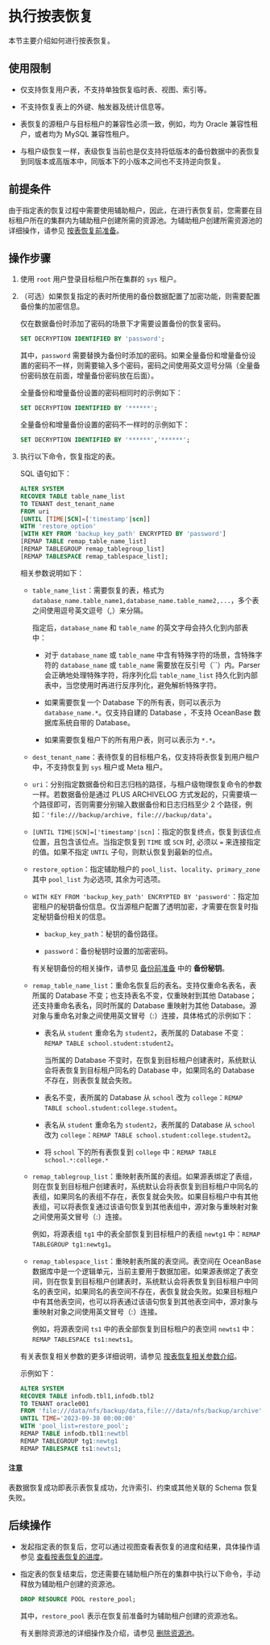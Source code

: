 # 执行按表恢复

本节主要介绍如何进行按表恢复。

## 使用限制

* 仅支持恢复用户表，不支持单独恢复临时表、视图、索引等。

* 不支持恢复表上的外键、触发器及统计信息等。

* 表恢复的源租户与目标租户的兼容性必须一致，例如，均为 Oracle 兼容性租户，或者均为 MySQL 兼容性租户。

* 与租户级恢复一样，表级恢复当前也是仅支持将低版本的备份数据中的表恢复到同版本或高版本中，同版本下的小版本之间也不支持逆向恢复。

## 前提条件

由于指定表的恢复过程中需要使用辅助租户，因此，在进行表恢复前，您需要在目标租户所在的集群内为辅助租户创建所需的资源池。为辅助租户创建所需资源池的详细操作，请参见 [按表恢复前准备](100.preparation-before-table-recovery.md)。

## 操作步骤

1. 使用 `root` 用户登录目标租户所在集群的 `sys` 租户。

2. （可选）如果恢复指定的表时所使用的备份数据配置了加密功能，则需要配置备份集的加密信息。

   仅在数据备份时添加了密码的场景下才需要设置备份的恢复密码。

   ```sql
   SET DECRYPTION IDENTIFIED BY 'password';
   ```

   其中，`password` 需要替换为备份时添加的密码。如果全量备份和增量备份设置的密码不一样，则需要输入多个密码，密码之间使用英文逗号分隔（全量备份密码放在前面，增量备份密码放在后面）。

   全量备份和增量备份设置的密码相同时的示例如下：

   ```sql
   SET DECRYPTION IDENTIFIED BY '******';
   ```

   全量备份和增量备份设置的密码不一样时的示例如下：

   ```sql
   SET DECRYPTION IDENTIFIED BY '******','******';
   ```

4. 执行以下命令，恢复指定的表。

   SQL 语句如下：

   ```sql
   ALTER SYSTEM 
   RECOVER TABLE table_name_list 
   TO TENANT dest_tenant_name 
   FROM uri 
   [UNTIL [TIME|SCN]=['timestamp'|scn]]
   WITH 'restore_option' 
   [WITH KEY FROM 'backup_key_path' ENCRYPTED BY 'password']
   [REMAP TABLE remap_table_name_list] 
   [REMAP TABLEGROUP remap_tablegroup_list] 
   [REMAP TABLESPACE remap_tablespace_list];
   ```

   相关参数说明如下：

   * `table_name_list`：需要恢复的表，格式为 `database_name.table_name1,database_name.table_name2,...`，多个表之间使用逗号英文逗号（,）来分隔。
   
     指定后，`database_name` 和 `table_name` 的英文字母会持久化到内部表中：

     * 对于 `database_name` 或 `table_name` 中含有特殊字符的场景，含特殊字符的 `database_name` 或 `table_name` 需要放在反引号（``）内。Parser 会正确地处理特殊字符，将序列化后 `table_name_list` 持久化到内部表中，当您使用时再进行反序列化，避免解析特殊字符。
  
     * 如果需要恢复一个 Database 下的所有表，则可以表示为 `database_name.*`。仅支持自建的 Database ，不支持 OceanBase 数据库系统自带的 Database。

     * 如果需要恢复租户下的所有用户表，则可以表示为 `*.*`。

   * `dest_tenant_name`：表待恢复的目标租户名，仅支持将表恢复到用户租户中，不支持恢复到 `sys` 租户或 Meta 租户。

   * `uri`：分别指定数据备份和日志归档的路径，与租户级物理恢复命令的参数一样。若数据备份是通过 PLUS ARCHIVELOG 方式发起的，只需要填一个路径即可，否则需要分别输入数据备份和日志归档至少 2 个路径，例如：`'file:///backup/archive, file:///backup/data'`。

   * `[UNTIL TIME|SCN]=['timestamp'|scn]`：指定的恢复终点，恢复到该位点位置，且包含该位点。当指定恢复到 `TIME` 或 `SCN` 时, 必须以 `=` 来连接指定的值。如果不指定 `UNTIL` 子句，则默认恢复到最新的位点。

   * `restore_option`：指定辅助租户的 `pool_list`、`locality`、`primary_zone` 其中 `pool_list` 为必选项, 其余为可选项。

   * `WITH KEY FROM 'backup_key_path' ENCRYPTED BY 'password'`：指定加密租户的秘钥备份信息。仅当源租户配置了透明加密，才需要在恢复时指定秘钥备份相关的信息。

     * `backup_key_path`：秘钥的备份路径。

     * `password`：备份秘钥时设置的加密密码。

     有关秘钥备份的相关操作，请参见 [备份前准备](../400.data-backup/100.preparation-before-data-backup.md) 中的 **备份秘钥**。

   * `remap_table_name_list`：重命名恢复后的表名。支持仅重命名表名，表所属的 Database 不变；也支持表名不变，仅重映射到其他 Database；还支持重命名表名，同时所属的 Database 重映射为其他 Database。源对象与重命名对象之间使用英文冒号（:）连接，具体格式的示例如下：

     * 表名从 `student` 重命名为 `student2`，表所属的 Database 不变：`REMAP TABLE school.student:student2`。

       当所属的 Database 不变时，在恢复到目标租户创建表时，系统默认会将表恢复到目标租户同名的 Database 中，如果同名的 Database 不存在，则表恢复就会失败。

     * 表名不变，表所属的 Database 从 `school` 改为 `college`：`REMAP TABLE school.student:college.student`。
     * 表名从 `student` 重命名为 `student2`，表所属的 Database 从 `school` 改为 `college`：`REMAP TABLE school.student:college.student2`。
     * 将 `school` 下的所有表恢复到 `college` 中：<code>REMAP TABLE school.`*`:college.`*`</code>

   * `remap_tablegroup_list`：重映射表所属的表组。如果源表绑定了表组，则在恢复到目标租户创建表时，系统默认会将表恢复到目标租户中同名的表组，如果同名的表组不存在，表恢复就会失败。如果目标租户中有其他表组，可以将表恢复通过该语句恢复到其他表组中，源对象与重映射对象之间使用英文冒号（:）连接。

     例如，将源表组 `tg1` 中的表全部恢复到目标租户的表组 `newtg1` 中：`REMAP TABLEGROUP tg1:newtg1`。

   * `remap_tablespace_list`：重映射表所属的表空间。表空间在 OceanBase 数据库中是一个逻辑单元，当前主要用于数据加密。如果源表绑定了表空间，则在恢复到目标租户创建表时，系统默认会将表恢复到目标租户中同名的表空间，如果同名的表空间不存在，表恢复就会失败。如果目标租户中有其他表空间，也可以将表通过该语句恢复到其他表空间中，源对象与重映射对象之间使用英文冒号（:）连接。

     例如，将源表空间 `ts1` 中的表全部恢复到目标租户的表空间 `newts1` 中：`REMAP TABLESPACE ts1:newts1`。

   有关表恢复相关参数的更多详细说明，请参见 [按表恢复相关参数介绍](600.parameters-of-table-recovery.md)。

   示例如下：

   ```sql
   ALTER SYSTEM 
   RECOVER TABLE infodb.tbl1,infodb.tbl2 
   TO TENANT oracle001 
   FROM 'file:///data/nfs/backup/data,file:///data/nfs/backup/archive' 
   UNTIL TIME='2023-09-30 00:00:00' 
   WITH 'pool_list=restore_pool'; 
   REMAP TABLE infodb.tbl1:newtbl 
   REMAP TABLEGROUP tg1:newtg1
   REMAP TABLESPACE ts1:newts1;
   ```

  <main id="notice" type='notice'>
  <h4>注意</h4>
  <p>表数据恢复成功即表示表恢复成功，允许索引、约束或其他关联的 Schema 恢复失败。</p>
  </main>   
   

## 后续操作

* 发起指定表的恢复后，您可以通过视图查看表恢复的进度和结果，具体操作请参见 [查看按表恢复的进度](400.view-the-table-recovery-progress.md)。

* 指定表的恢复结束后，您还需要在辅助租户所在的集群中执行以下命令，手动释放为辅助租户创建的资源池。

    ```sql
    DROP RESOURCE POOL restore_pool;
    ```

    其中，`restore_pool` 表示在恢复前准备时为辅助租户创建的资源池名。

    有关删除资源池的详细操作及介绍，请参见 [删除资源池](../../200.tenant-management/600.common-tenant-operations/1500.resource-pool-management/600.delete-resource-pool.md)。